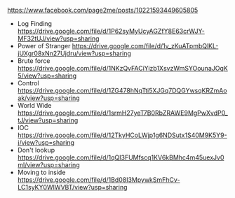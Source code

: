 https://www.facebook.com/page2me/posts/10221593449605805
- Log Finding
https://drive.google.com/file/d/1P62syMyUcyAGZfY8E63crWJY-MF32tUJ/view?usp=sharing
- Power of Stranger
https://drive.google.com/file/d/1v_zKuATpmbQlKL-jUXgr08xNn27Ujdru/view?usp=sharing
- Brute force
https://drive.google.com/file/d/1NKzQvFACiYizb1XsvzWmSYOounaJOqK5/view?usp=sharing
- Control
https://drive.google.com/file/d/1ZG478hNqTti5XJGq7DQGYwsqKRZmAoak/view?usp=sharing
- World Wide
https://drive.google.com/file/d/1srmH27yeT7B0RbZRAWE9MgPwXvdP0_tJ/view?usp=sharing
- IOC
https://drive.google.com/file/d/12TkyHCoLWjp1g6NDSutx1S40M9K5Y9-j/view?usp=sharing
- Don't lookup
https://drive.google.com/file/d/1qQI3FUMfscq1KV6kBMhc4m45uexJv0ml/view?usp=sharing
- Moving to inside
https://drive.google.com/file/d/1Bd08I3MpywkSmFhCv-LC1syKY0WIWVBT/view?usp=sharing

